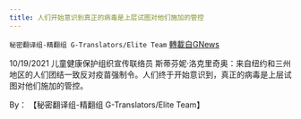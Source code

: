 ```yaml
---
title: 人们开始意识到真正的病毒是上层试图对他们施加的管控
---
```

`秘密翻译组-精翻组 G-Translators/Elite Team` [轉載自GNews](https://gnews.org/zh-hans/1612217/)

10/19/2021 儿童健康保护组织宣传联络员 斯蒂芬妮·洛克里奇奥：来自纽约和三州地区的人们团结一致反对疫苗强制令。人们终于开始意识到，真正的病毒是上层试图对他们施加的管控。

By： 【秘密翻译组-精翻组 G-Translators/Elite Team】
